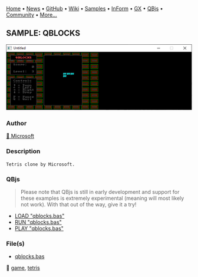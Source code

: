 [Home](https://qb64.com) • [News](../../news.md) • [GitHub](https://github.com/QB64Official/qb64) • [Wiki](wiki.md) • [Samples](../../samples.md) • [InForm](../../inform.md) • [GX](../../gx.md) • [QBjs](../../qbjs.md) • [Community](../../community.md) • [More...](../../more.md)

## SAMPLE: QBLOCKS

![screenshot.png](img/screenshot.png)

### Author

[🐝 Microsoft](../microsoft.md) 

### Description

```text
Tetris clone by Microsoft.
```

### QBjs

> Please note that QBjs is still in early development and support for these examples is extremely experimental (meaning will most likely not work). With that out of the way, give it a try!

* [LOAD "qblocks.bas"](https://qbjs.org/index.html?src=https://qb64.com/samples/qblocks/src/qblocks.bas)
* [RUN "qblocks.bas"](https://qbjs.org/index.html?mode=auto&src=https://qb64.com/samples/qblocks/src/qblocks.bas)
* [PLAY "qblocks.bas"](https://qbjs.org/index.html?mode=play&src=https://qb64.com/samples/qblocks/src/qblocks.bas)

### File(s)

* [qblocks.bas](src/qblocks.bas)

🔗 [game](../game.md), [tetris](../tetris.md)

